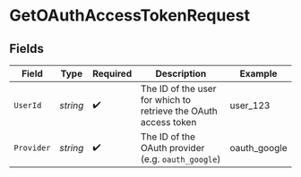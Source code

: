 # GetOAuthAccessTokenRequest


## Fields

| Field                                                           | Type                                                            | Required                                                        | Description                                                     | Example                                                         |
| --------------------------------------------------------------- | --------------------------------------------------------------- | --------------------------------------------------------------- | --------------------------------------------------------------- | --------------------------------------------------------------- |
| `UserId`                                                        | *string*                                                        | :heavy_check_mark:                                              | The ID of the user for which to retrieve the OAuth access token | user_123                                                        |
| `Provider`                                                      | *string*                                                        | :heavy_check_mark:                                              | The ID of the OAuth provider (e.g. `oauth_google`)              | oauth_google                                                    |